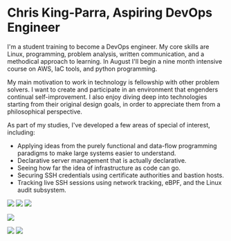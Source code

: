 # Chris King-Parra, Aspiring DevOps Engineer

I'm a student training to become a DevOps engineer. My core skills are Linux, programming, problem analysis, written communication, and a methodical approach to learning. In August I'll begin a nine month intensive course on AWS, IaC tools, and python programming.

My main motivation to work in technology is fellowship with other problem solvers. I want to create and participate in an environment that engenders continual self-improvement. I also enjoy diving deep into technologies starting from their original design goals, in order to appreciate them from a philosophical perspective.

As part of my studies, I've developed a few areas of special of interest, including:

* Applying ideas from the purely functional and data-flow programming paradigms to make large systems easier to understand.
* Declarative server management that is actually declarative.
* Seeing how far the idea of infrastructure as code can go.
* Securing SSH credentials using certificate authorities and bastion hosts.
* Tracking live SSH sessions using network tracking, eBPF, and the Linux audit subsystem.

<!-- languages -->
![](https://img.shields.io/badge/Lang-Python-informational?style=flat&logo=python&logoColor=white&color=2bbc8a)
![](https://img.shields.io/badge/Lang-Haskell-informational?style=flat&logo=haskell&logoColor=white&color=2bbc8a)
![](https://img.shields.io/badge/Lang-Bash-informational?style=flat&logo=shell&logoColor=white&color=2bbc8a)

<!-- IaC tools -->
![](https://img.shields.io/badge/IaC-Ansible-informational?style=flat&logo=ansible&logoColor=white&color=2bbc8a)

<!-- infra -->
![](https://img.shields.io/badge/Cloud-AWS-informational?style=flat&logo=cloud&logoColor=white&color=2bbc8a)
![](https://img.shields.io/badge/Infra-Linux-informational?style=flat&logo=linux&logoColor=white&color=2bbc8a)
